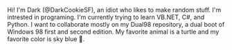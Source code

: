 Hi! I'm Dark (@DarkCookieSF), an idiot who likes to make random stuff. I'm intrested in programing. I'm currently trying to learn VB.NET, C#, and Python. I want to collaborate mostly on my Dual98 repository, a dual boot of Windows 98 first and second edition. My favorite animal is a turtle and my favorite color is sky blue 🔵.
